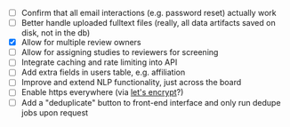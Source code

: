 - [ ] Confirm that all email interactions (e.g. password reset) actually work
- [ ] Better handle uploaded fulltext files (really, all data artifacts saved on disk, not in the db)
- [x] Allow for multiple review owners
- [ ] Allow for assigning studies to reviewers for screening
- [ ] Integrate caching and rate limiting into API
- [ ] Add extra fields in users table, e.g. affiliation
- [ ] Improve and extend NLP functionality, just across the board
- [ ] Enable https everywhere (via [let's encrypt](https://letsencrypt.org/)?)
- [ ] Add a "deduplicate" button to front-end interface and only run dedupe jobs upon request
